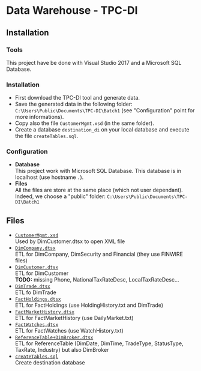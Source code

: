 # Data Warehouse - TPC-DI

## Installation

### Tools

This project have be done with Visual Studio 2017 and a Microsoft SQL Database.


### Installation

- First download the TPC-DI tool and generate data.     
- Save the generated data in the following folder: `C:\Users\Public\Documents\TPC-DI\Batch1` (see "Configuration" point for more informations).      
- Copy also the file `CustomerMgmt.xsd` (in the same folder).        
- Create a database `destination_di` on your local database and execute the file `createTables.sql`.     


### Configuration

- **Database**     
  This project work with Microsoft SQL Database.  This database is in localhost (use hostname `.`).     
- **Files**         
  All the files are store at the same place (which not user dependant).  Indeed, we choose a "public" folder: `C:\Users\Public\Documents\TPC-DI\Batch1`


## Files

- [`CustomerMgmt.xsd`](CustomerMgmt.xsd)       
  Used by DimCustomer.dtsx to open XML file
- [`DimCompany.dtsx`](DimCompany.dtsx)       
  ETL for DimCompany, DimSecurity and Financial (they use FINWIRE files)
- [`DimCustomer.dtsx`](DimCustomer.dtsx)       
  ETL for DimCustomer    
  **TODO:** missing Phone, NationalTaxRateDesc, LocalTaxRateDesc...
- [`DimTrade.dtsx`](DimTrade.dtsx)    
  ETL fo DimTrade
- [`FactHoldings.dtsx`](FactHoldings.dtsx)    
  ETL for FactHoldings (use HoldingHistory.txt and DimTrade)
- [`FactMarketHistory.dtsx`](FactMarketHistory.dtsx)    
  ETL for FactMarketHistory (use DailyMarket.txt)      
- [`FactWatches.dtsx`](FactWatches.dtsx)   
  ETL for FactWatches (use WatchHistory.txt)
- [`ReferenceTable+DimBroker.dtsx`](ReferenceTable+DimBroker.dtsx)       
  ETL for ReferenceTable (DimDate, DimTime, TradeType, StatusType, TaxRate, Industry) but also DimBroker
- [`createTables.sql`](createTables.sql)       
  Create destination database
